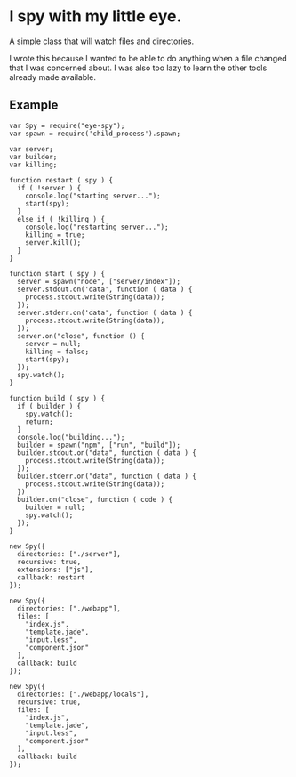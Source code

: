
# I spy with my little eye.

A simple class that will watch files and directories.

I wrote this because I wanted to be able to do anything when a file changed that I was concerned about. I was also too lazy to learn the other tools already made available.

## Example

```
var Spy = require("eye-spy");
var spawn = require('child_process').spawn;

var server;
var builder;
var killing;

function restart ( spy ) {
  if ( !server ) {
    console.log("starting server...");
    start(spy);
  }
  else if ( !killing ) {
    console.log("restarting server...");
    killing = true;
    server.kill();
  }
}

function start ( spy ) {
  server = spawn("node", ["server/index"]);
  server.stdout.on('data', function ( data ) {
    process.stdout.write(String(data));
  });
  server.stderr.on('data', function ( data ) {
    process.stdout.write(String(data));
  });
  server.on("close", function () {
    server = null;
    killing = false;
    start(spy);
  });
  spy.watch();
}

function build ( spy ) {
  if ( builder ) { 
    spy.watch();
    return;
  }
  console.log("building...");
  builder = spawn("npm", ["run", "build"]);
  builder.stdout.on("data", function ( data ) {
    process.stdout.write(String(data));
  });
  builder.stderr.on("data", function ( data ) {
    process.stdout.write(String(data));
  })
  builder.on("close", function ( code ) {
    builder = null;
    spy.watch();
  });
}

new Spy({
  directories: ["./server"], 
  recursive: true,
  extensions: ["js"], 
  callback: restart
});

new Spy({
  directories: ["./webapp"],
  files: [
    "index.js", 
    "template.jade", 
    "input.less",
    "component.json"
  ],
  callback: build
});

new Spy({
  directories: ["./webapp/locals"],
  recursive: true,
  files: [
    "index.js", 
    "template.jade", 
    "input.less",
    "component.json"
  ],
  callback: build
});
```
